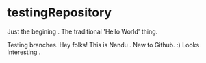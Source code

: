 # testingRepository
Just the begining . The traditional 'Hello World' thing.


Testing branches.
Hey folks! This is Nandu .
New to Github. :)
Looks Interesting .
